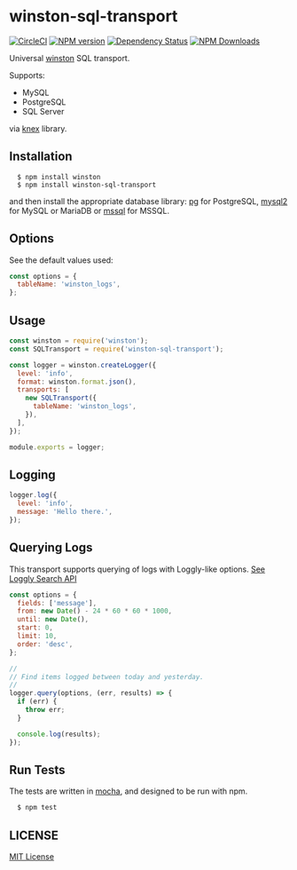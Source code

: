 # winston-sql-transport

[![CircleCI](https://circleci.com/gh/ofkindness/winston-sql-transport/tree/master.svg?style=svg)](https://circleci.com/gh/ofkindness/winston-sql-transport/tree/master)
[![NPM version](https://img.shields.io/npm/v/winston-sql-transport.svg)](https://npmjs.org/package/winston-sql-transport)
[![Dependency Status](https://david-dm.org/ofkindness/winston-sql-transport.svg?theme=shields.io)](https://david-dm.org/ofkindness/winston-sql-transport)
[![NPM Downloads](https://img.shields.io/npm/dm/winston-sql-transport.svg)](https://npmjs.org/package/winston-sql-transport)

Universal [winston](https://www.npmjs.com/package/winston) SQL transport.

Supports:

- MySQL
- PostgreSQL
- SQL Server

via [knex](https://knexjs.org/) library.

## Installation

```console
  $ npm install winston
  $ npm install winston-sql-transport
```

and then install the appropriate database library: [pg](https://github.com/brianc/node-postgres) for PostgreSQL, [mysql2](https://github.com/sidorares/node-mysql2) for MySQL or MariaDB or [mssql](https://github.com/patriksimek/node-mssql) for MSSQL.

## Options

See the default values used:

```js
const options = {
  tableName: 'winston_logs',
};
```

## Usage

```js
const winston = require('winston');
const SQLTransport = require('winston-sql-transport');

const logger = winston.createLogger({
  level: 'info',
  format: winston.format.json(),
  transports: [
    new SQLTransport({
      tableName: 'winston_logs',
    }),
  ],
});

module.exports = logger;
```

## Logging

```js
logger.log({
  level: 'info',
  message: 'Hello there.',
});
```

## Querying Logs

This transport supports querying of logs with Loggly-like options. [See Loggly Search API](https://www.loggly.com/docs/api-retrieving-data/)

```js
const options = {
  fields: ['message'],
  from: new Date() - 24 * 60 * 60 * 1000,
  until: new Date(),
  start: 0,
  limit: 10,
  order: 'desc',
};

//
// Find items logged between today and yesterday.
//
logger.query(options, (err, results) => {
  if (err) {
    throw err;
  }

  console.log(results);
});
```

## Run Tests

The tests are written in [mocha](https://mochajs.org/), and designed to be run with npm.

```bash
  $ npm test
```

## LICENSE

[MIT License](http://en.wikipedia.org/wiki/MIT_License)
